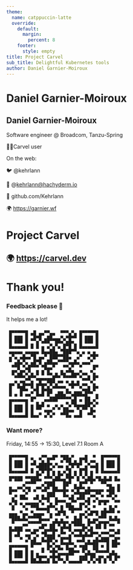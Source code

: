 ```yaml
---
theme:
  name: catppuccin-latte
  override:
    default:
      margin:
        percent: 8
    footer:
      style: empty
title: Project Carvel
sub_title: Delightful Kubernetes tools
author: Daniel Garnier-Moiroux
---
```


Daniel Garnier-Moiroux
===

## Daniel Garnier-Moiroux

Software engineer @ Broadcom, Tanzu-Spring

🧑‍💻Carvel user

On the web:

🐦️ @kehrlann

🐘️ @kehrlann@hachyderm.io

🐙️ github.com/Kehrlann

🌍️ https://garnier.wf

<!-- end_slide -->

Project Carvel
===


## 🌍️ https://carvel.dev

<!-- end_slide -->

**Thank you!**
===

<!-- column_layout: [1, 1] -->

<!-- column: 0 -->

### Feedback please 🥺️

It helps me a lot!

```
 ▄▄▄▄▄▄▄  ▄   ▄▄    ▄▄▄ ▄  ▄▄▄▄▄▄▄
 █ ▄▄▄ █ ▀█▄█▀ ▄█▀  ▄ ▄█▄█ █ ▄▄▄ █
 █ ███ █ ▀▀▄▀▄██▀▀██▄▀▄█▄  █ ███ █
 █▄▄▄▄▄█ █ █ ▄ ▄▀▄▀▄ █▀█ █ █▄▄▄▄▄█
 ▄▄▄▄▄ ▄▄▄▄▄ █▄▄██▄ ▀███▀▀▄ ▄ ▄ ▄ 
 ▄▀▄ ▄█▄▄▀█ ▄▄▀ ███▀▀██▄  ▄▀  ▄▀█▀
 ▀ ▄█▄▀▄ ▄█▀█ ▄██▄▄▀▀▀▀▄▄█▄ ▄▄▄▀  
  ▀▀█ ▀▄█▀▀▀ ▀█▄▄▀   ▀▀▄▀  ▀    █▀
  █▀▄█▀▄▀▄ █ █ █▄ ▄ █▄▀▀█▄▄▀▄▄ ▀▄ 
   ▀▀▀▀▄█▀▀▄▄▄▄▄▄█▀▀ ▀▀▀▀▀ ▀▄▄█ █▀
 ▄▄▀▄▀█▄▄█ ▄█▄▄▀█▀▄▀▀ ▀▄█▄█ ▄▄ ▀▄ 
 █  ▀██▄ ▀▄█ █▄█▄▀▀▀▀▀▄ ▀  ▀▄▄█ █▀
 █ ▄ █ ▄▄▀ █▄█ █▀ ▄██▄▀▀▄███▄█▀▀ ▄
 ▄▄▄▄▄▄▄ █▀   ▄▄███▀▀▀▀▀▄█ ▄ ██ ▄▀
 █ ▄▄▄ █ ▄ █▄█ ▄  ▄ ▄ ▀▄▀█▄▄▄██▀▄▀
 █ ███ █ █ ▀▀ ▄▄▄▀ ▀ ██▄▄ ▀▄▀▀ █▄ 
 █▄▄▄▄▄█ █▄▄▀ ▄▀▄▀  ▀▀█▄ ▄▄█  ▀▀▄
```

<!-- column: 1 -->

### Want more?

Friday, 14:55 -> 15:30, Level 7.1 Room A

```
 ▄▄▄▄▄▄▄     ▄▄  ▄▄ ▄▄▄ ▄    ▄  ▄  ▄▄▄▄▄▄▄
 █ ▄▄▄ █ ▀▄ ▀▄ █▀▀  ▄▀██ ▄ █▀█ ▄▄  █ ▄▄▄ █
 █ ███ █ ▀▀▄████▀▄▀▄▄ ▄▀█▀█▀ ▄▀▄▄█ █ ███ █
 █▄▄▄▄▄█ █ ▄▀█▀█▀▄ ▄ ▄▀█ ▄ █▀█ ▄ █ █▄▄▄▄▄█
 ▄▄▄▄▄ ▄▄▄▄█▀ ▄█▄▀▄█▀ ██▄▀▄▀▄▀▄█ ▄▄ ▄ ▄ ▄ 
 ▀ ▀▀▀ ▄▄██▀▀ ▄▄▄█▀▀▀█▄█  ▀▄▄█▀█▀ ▀██▀▀ ▀▀
 ▄  ▄▄▀▄▄  ▄▄▀▄█▀█▄  █▀  █▄█▄ ▄      ▀█▄ █
 █▀▀  ▀▄▀ ▀  ▀▀▄▄█▀▀▀█▀ ▀▄█▄▄██▀▀██▀ ▀██ ▀
  ▄▀ ██▄  ▄█ █▄█▀▀▄  ▀▀▄█ ▄██ ▄▀▀▄ ▀ ▀▀▄▀ 
 ▄▀█ ▄ ▄▄▄▄▄▀▄ ▀▄ █▀▀▀▄▄▀▀ ▄▄▀█ ▀ █▀█▀  ▀▀
  █   ▀▄ ▀▀█▄▄▄█▀▀▄ █ ▀██▄▄█ ▀▄ ▀   ▄ █▄▀ 
 ▄▄▄ ▀▄▄ ▀▄▄▄▄ ▀▄ ▄█▀█  ▀  ▄▄▀▄█▀█ ██▀▀▀ ▀
 ▀███▄█▄▀▀▀▀█▄▄▄▀ ▄ ▄ ▀  █▄█ ▀▄ ▄▄▀▀▀ █▄█▄
  ▀   ▄▄▀▀▀▀▀▄▄ ▄█▀█▀█▀▄▀███▄ █▀▀▄█▀█▀▄▄ ▀
 █▄███ ▄▄ ▄▄▀▀▄▄██▄ █▀▀█ ▄▄▄█▀▄█ ▀▀ ▀ ▄▄ ▄
 █ ▄█  ▄▄▀▀▄ ▀█▄▄█ ▄▀▀ ▄▀▄▄█▄█▄█▀▀▄▀▀▀▄▄▀▀
 █   ▀ ▄▀▄█  █▄██▀▄ █▀▀█  ▄▄█ ▄ ▄█▄███ ▄█▀
 ▄▄▄▄▄▄▄ █▀▀▀  █▄▀▄▄▀▀█▀▀▄ ▄▄█▀▀██ ▄ █ ██▀
 █ ▄▄▄ █ ▄   █ ▀▄█▄▀▀ ▀██▄▄ █▀▄ ▀█▄▄▄█ ▄  
 █ ███ █ █ █▄▄▄ ▄█▄█▀▀█▀▀  ▄▄█▀██ ▄▄ ▄█▀█▄
 █▄▄▄▄▄█ ██▄█▄▄█ █▄▀▀▄▀▄▄▄▄█▀▀▄▀▄▀█ █ ▀▄▀ 
```
